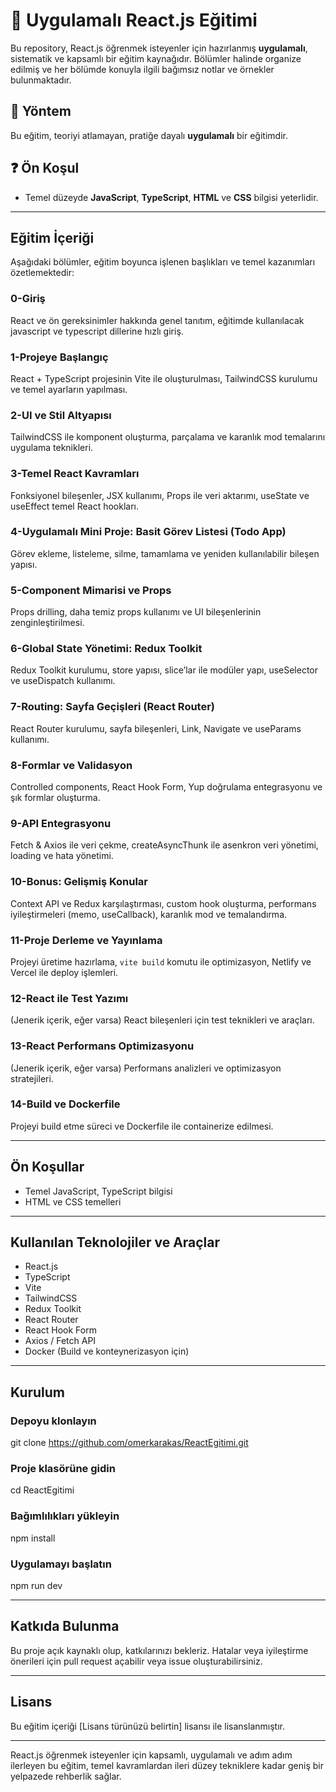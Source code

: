 # 🚀 Uygulamalı React.js Eğitimi

Bu repository, React.js öğrenmek isteyenler için hazırlanmış **uygulamalı**, sistematik ve kapsamlı bir eğitim kaynağıdır. Bölümler halinde organize edilmiş ve her bölümde konuyla ilgili bağımsız notlar ve örnekler bulunmaktadır.

## 🔧 Yöntem

Bu eğitim, teoriyi atlamayan, pratiğe dayalı **uygulamalı** bir eğitimdir.

## ❓ Ön Koşul

- Temel düzeyde **JavaScript**, **TypeScript**, **HTML** ve **CSS** bilgisi yeterlidir.

---

## Eğitim İçeriği

Aşağıdaki bölümler, eğitim boyunca işlenen başlıkları ve temel kazanımları özetlemektedir:

### 0-Giriş

React ve ön gereksinimler hakkında genel tanıtım, eğitimde kullanılacak javascript ve typescript dillerine hızlı giriş.

### 1-Projeye Başlangıç

React + TypeScript projesinin Vite ile oluşturulması, TailwindCSS kurulumu ve temel ayarların yapılması.

### 2-UI ve Stil Altyapısı

TailwindCSS ile komponent oluşturma, parçalama ve karanlık mod temalarını uygulama teknikleri.

### 3-Temel React Kavramları

Fonksiyonel bileşenler, JSX kullanımı, Props ile veri aktarımı, useState ve useEffect temel React hookları.

### 4-Uygulamalı Mini Proje: Basit Görev Listesi (Todo App)

Görev ekleme, listeleme, silme, tamamlama ve yeniden kullanılabilir bileşen yapısı.

### 5-Component Mimarisi ve Props

Props drilling, daha temiz props kullanımı ve UI bileşenlerinin zenginleştirilmesi.

### 6-Global State Yönetimi: Redux Toolkit

Redux Toolkit kurulumu, store yapısı, slice’lar ile modüler yapı, useSelector ve useDispatch kullanımı.

### 7-Routing: Sayfa Geçişleri (React Router)

React Router kurulumu, sayfa bileşenleri, Link, Navigate ve useParams kullanımı.

### 8-Formlar ve Validasyon

Controlled components, React Hook Form, Yup doğrulama entegrasyonu ve şık formlar oluşturma.

### 9-API Entegrasyonu

Fetch & Axios ile veri çekme, createAsyncThunk ile asenkron veri yönetimi, loading ve hata yönetimi.

### 10-Bonus: Gelişmiş Konular

Context API ve Redux karşılaştırması, custom hook oluşturma, performans iyileştirmeleri (memo, useCallback), karanlık mod ve temalandırma.

### 11-Proje Derleme ve Yayınlama

Projeyi üretime hazırlama, `vite build` komutu ile optimizasyon, Netlify ve Vercel ile deploy işlemleri.

### 12-React ile Test Yazımı

(Jenerik içerik, eğer varsa) React bileşenleri için test teknikleri ve araçları.

### 13-React Performans Optimizasyonu

(Jenerik içerik, eğer varsa) Performans analizleri ve optimizasyon stratejileri.

### 14-Build ve Dockerfile

Projeyi build etme süreci ve Dockerfile ile containerize edilmesi.

---

## Ön Koşullar

- Temel JavaScript, TypeScript bilgisi
- HTML ve CSS temelleri

---

## Kullanılan Teknolojiler ve Araçlar

- React.js
- TypeScript
- Vite
- TailwindCSS
- Redux Toolkit
- React Router
- React Hook Form
- Axios / Fetch API
- Docker (Build ve konteynerizasyon için)

---

## Kurulum

### Depoyu klonlayın

git clone https://github.com/omerkarakas/ReactEgitimi.git

### Proje klasörüne gidin

cd ReactEgitimi

### Bağımlılıkları yükleyin

npm install

### Uygulamayı başlatın

npm run dev

---

## Katkıda Bulunma

Bu proje açık kaynaklı olup, katkılarınızı bekleriz. Hatalar veya iyileştirme önerileri için pull request açabilir veya issue oluşturabilirsiniz.

---

## Lisans

Bu eğitim içeriği [Lisans türünüzü belirtin] lisansı ile lisanslanmıştır.

---

React.js öğrenmek isteyenler için kapsamlı, uygulamalı ve adım adım ilerleyen bu eğitim, temel kavramlardan ileri düzey tekniklere kadar geniş bir yelpazede rehberlik sağlar.
